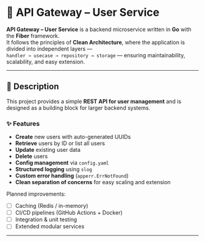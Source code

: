 # 🚀 API Gateway – User Service

**API Gateway – User Service** is a backend microservice written in **Go** with the **Fiber** framework.  
It follows the principles of **Clean Architecture**, where the application is divided into independent layers —  
`handler → usecase → repository → storage` — ensuring maintainability, scalability, and easy extension.

---

## 📖 Description

This project provides a simple **REST API for user management** and is designed as a building block for larger backend systems.  

### ✨ Features
- **Create** new users with auto-generated UUIDs  
- **Retrieve** users by ID or list all users  
- **Update** existing user data  
- **Delete** users  
- **Config management** via `config.yaml`  
- **Structured logging** using `slog`  
- **Custom error handling** (`apperr.ErrNotFound`)  
- **Clean separation of concerns** for easy scaling and extension  

Planned improvements:  
- [ ] Caching (Redis / in-memory)  
- [ ] CI/CD pipelines (GitHub Actions + Docker)  
- [ ] Integration & unit testing  
- [ ] Extended modular services  

---


